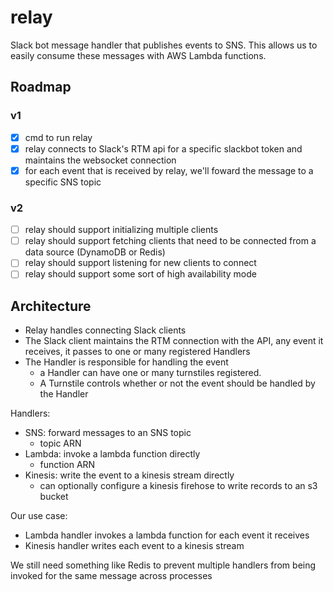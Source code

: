 # relay

Slack bot message handler that publishes events to SNS. This allows us to easily
consume these messages with AWS Lambda functions.

## Roadmap

### v1
- [x] cmd to run relay
- [x] relay connects to Slack's RTM api for a specific slackbot token and maintains the websocket connection
- [x] for each event that is received by relay, we'll foward the message to a specific SNS topic

### v2
- [ ] relay should support initializing multiple clients
- [ ] relay should support fetching clients that need to be connected from a data source (DynamoDB or Redis)
- [ ] relay should support listening for new clients to connect
- [ ] relay should support some sort of high availability mode

## Architecture

- Relay handles connecting Slack clients
- The Slack client maintains the RTM connection with the API, any event it
  receives, it passes to one or many registered Handlers
- The Handler is responsible for handling the event
    - a Handler can have one or many turnstiles registered.
    - A Turnstile controls whether or not the event should be handled by the Handler

Handlers:
- SNS: forward messages to an SNS topic
    - topic ARN
- Lambda: invoke a lambda function directly
    - function ARN
- Kinesis: write the event to a kinesis stream directly
    - can optionally configure a kinesis firehose to write records to an s3 bucket

Our use case:
- Lambda handler invokes a lambda function for each event it receives
- Kinesis handler writes each event to a kinesis stream


We still need something like Redis to prevent multiple handlers from being
invoked for the same message across processes
